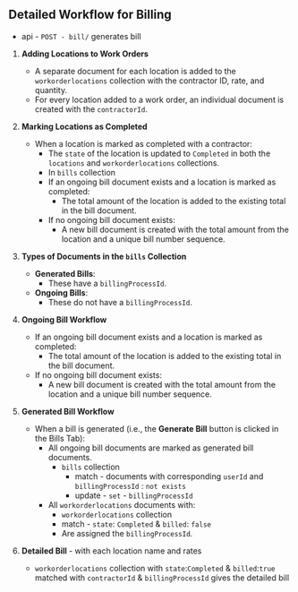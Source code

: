 ## Detailed Workflow for Billing

- api - `POST - bill/` generates bill

1. **Adding Locations to Work Orders**

   - A separate document for each location is added to the `workorderlocations` collection with the contractor ID, rate, and quantity.
   - For every location added to a work order, an individual document is created with the `contractorId`.

2. **Marking Locations as Completed**

   - When a location is marked as completed with a contractor:
     - The `state` of the location is updated to `Completed` in both the `locations` and `workorderlocations` collections.
     - In `bills` collection
     - If an ongoing bill document exists and a location is marked as completed:
       - The total amount of the location is added to the existing total in the bill document.
     - If no ongoing bill document exists:
       - A new bill document is created with the total amount from the location and a unique bill number sequence.

3. **Types of Documents in the `bills` Collection**

   - **Generated Bills**:
     - These have a `billingProcessId`.
   - **Ongoing Bills**:
     - These do not have a `billingProcessId`.

4. **Ongoing Bill Workflow**

   - If an ongoing bill document exists and a location is marked as completed:
     - The total amount of the location is added to the existing total in the bill document.
   - If no ongoing bill document exists:
     - A new bill document is created with the total amount from the location and a unique bill number sequence.

5. **Generated Bill Workflow**

   - When a bill is generated (i.e., the **Generate Bill** button is clicked in the Bills Tab):
     - All ongoing bill documents are marked as generated bill documents.
       - `bills` collection
         - match - documents with corresponding `userId` and `billingProcessId` : `not exists`
         - update - `set` - `billingProcessId`
     - All `workorderlocations` documents with:
       - `workorderlocations` collection
       - match - `state`: `Completed` & `billed`: `false`
       - Are assigned the `billingProcessId`.

6. **Detailed Bill** - with each location name and rates
   - `workorderlocations` collection with `state`:`Completed` & `billed`:`true` matched with `contractorId` & `billingProcessId`
     gives the detailed bill
